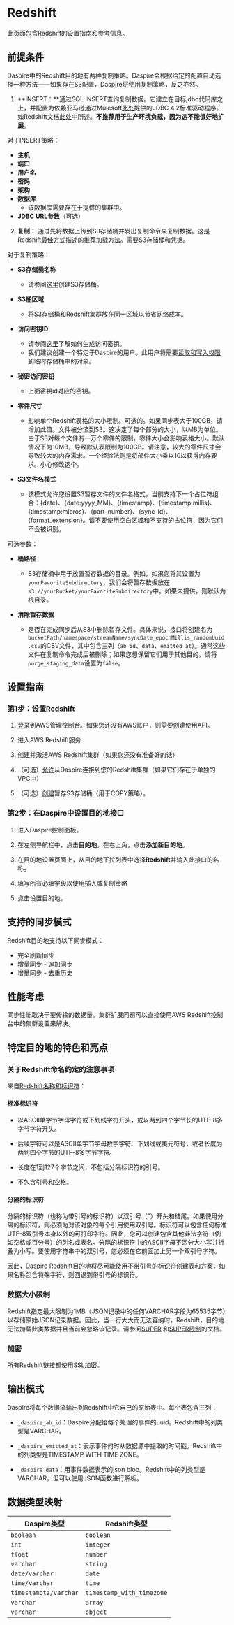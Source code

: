 # Redshift

此页面包含Redshift的设置指南和参考信息。

## 前提条件

Daspire中的Redshift目的地有两种复制策略。Daspire会根据给定的配置自动选择一种方法——如果存在S3配置，Daspire将使用复制策略，反之亦然。

1. **INSERT：**通过SQL INSERT查询复制数据。它建立在目标jdbc代码库之上，并配置为依赖亚马逊通过Mulesoft[此处](https://mvnrepository.com/artifact/com.amazon.redshift/redshift-jdbc42)提供的JDBC 4.2标准驱动程序。如Redshift文档[此处](https://docs.aws.amazon.com/redshift/latest/mgmt/jdbc20-install.html)中所述。**不推荐用于生产环境负载，因为这不能很好地扩展**。

对于INSERT策略：

* **主机**
* **端口**
* **用户名**
* **密码**
* **架构**
* **数据库**
  * 该数据库需要存在于提供的集群中。
* **JDBC URL参数**（可选）

2. **复制：** 通过先将数据上传到S3存储桶并发出复制命令来复制数据。这是Redshift[最佳方式](https://docs.aws.amazon.com/redshift/latest/dg/c_loading-data-best-practices.html)描述的推荐加载方法。需要S3存储桶和凭据。

对于复制策略：

* **S3存储桶名称**
  * 请参阅[这里](https://docs.aws.amazon.com/AmazonS3/latest/userguide/create-bucket-overview.html)创建S3存储桶。

* **S3桶区域**
  * 将S3存储桶和Redshift集群放在同一区域以节省网络成本。

* **访问密钥ID**
  * 请参阅[这里](https://docs.aws.amazon.com/general/latest/gr/aws-sec-cred-types.html#access-keys-and-secret-access-keys)了解如何生成访问密钥。
  * 我们建议创建一个特定于Daspire的用户。此用户将需要[读取和写入权限](https://docs.aws.amazon.com/IAM/latest/UserGuide/reference_policies_examples_s3_rw-bucket.html)到临时存储桶中的对象。

* **秘密访问密钥**
  * 上面密钥id对应的密钥。

* **零件尺寸**
  * 影响单个Redshift表格的大小限制。可选的。如果同步表大于100GB，请增加此值。文件被分流到S3。这决定了每个部分的大小，以MB为单位。由于S3对每个文件有一万个零件的限制，零件大小会影响表格大小。默认情况下为10MB，导致默认表限制为100GB。请注意，较大的零件尺寸会导致较大的内存需求。一个经验法则是将部件大小乘以10以获得内存要求。小心修改这个。

* **S3文件名模式**
  * 该模式允许您设置S3暂存文件的文件名格式，当前支持下一个占位符组合：{date}、{date:yyyy\_MM}、{timestamp}、{timestamp:millis}、 {timestamp:micros}、{part\_number}、{sync\_id}、{format\_extension}。请不要使用空白区域和不支持的占位符，因为它们不会被识别。

可选参数：

* **桶路径**
  * S3存储桶中用于放置暂存数据的目录。例如，如果您将其设置为`yourFavoriteSubdirectory`，我们会将暂存数据放在`s3://yourBucket/yourFavoriteSubdirectory`中。如果未提供，则默认为根目录。

* **清除暂存数据**
  * 是否在完成同步后从S3中删除暂存文件。具体来说，接口将创建名为`bucketPath/namespace/streamName/syncDate_epochMillis_randomUuid.csv`的CSV文件，其中包含三列（`ab_id`、`data`、`emitted_at`）。通常这些文件在复制命令完成后被删除；如果您想保留它们用于其他目的，请将`purge_staging_data`设置为`false`。

## 设置指南

### 第1步：设置Redshift

1. [登录](https://aws.amazon.com/console/)到AWS管理控制台。如果您还没有AWS账户，则需要[创建](https://aws.amazon.com/premiumsupport/knowledge-center/create-and-activate-aws-account/)使用API。

2. 进入AWS Redshift服务

3. [创建](https://docs.aws.amazon.com/ses/latest/dg/event-publishing-redshift-cluster.html)并激活AWS Redshift集群（如果您还没有准备好的话）

4. （可选）[允许](https://aws.amazon.com/premiumsupport/knowledge-center/cannot-connect-redshift-cluster/)从Daspire连接到您的Redshift集群（如果它们存在于单独的VPC中）

5. （可选）[创建](https://docs.aws.amazon.com/AmazonS3/latest/userguide/create-bucket-overview.html)暂存S3存储桶（用于COPY策略）。

### 第2步：在Daspire中设置目的地接口

1. 进入Daspire控制面板。

2. 在左侧导航栏中，点击**目的地**。在右上角，点击**添加新目的地**。

3. 在目的地设置页面上，从目的地下拉列表中选择**Redshift**并输入此接口的名称。

4. 填写所有必填字段以使用插入或复制策略

5. 点击设置目的地。

## 支持的同步模式

Redshift目的地支持以下同步模式：

* 完全刷新同步
* 增量同步 - 追加同步
* 增量同步 - 去重历史

## 性能考虑

同步性能取决于要传输的数据量。集群扩展问题可以直接使用AWS Redshift控制台中的集群设置来解决。

## 特定目的地的特色和亮点

### 关于Redshift命名约定的注意事项

来自[Redshift名称和标识符](https://docs.aws.amazon.com/redshift/latest/dg/r_names.html)：

#### 标准标识符

* 以ASCII单字节字母字符或下划线字符开头，或以两到四个字节长的UTF-8多字节字符开头。

* 后续字符可以是ASCII单字节字母数字字符、下划线或美元符号，或者长度为两到四个字节的UTF-8多字节字符。

* 长度在1到127个字节之间，不包括分隔标识符的引号。

* 不包含引号和空格。

#### 分隔的标识符

分隔的标识符（也称为带引号的标识符）以双引号（"）开头和结尾。如果使用分隔的标识符，则必须为对该对象的每个引用使用双引号。标识符可以包含任何标准UTF-8双引号本身以外的可打印字符。因此，您可以创建包含其他非法字符（例如空格或百分号）的列名或表名。分隔的标识符中的ASCII字母不区分大小写并折叠为小写。要使用字符串中的双引号，您必须在它前面加上另一个双引号字符。

因此，Daspire Redshift目的地将尽可能使用不带引号的标识符创建表和方案，如果名称包含特殊字符，则回退到带引号的标识符。

### 数据大小限制

Redshift指定最大限制为1MB（JSON记录中的任何VARCHAR字段为65535字节）以存储原始JSON记录数据。因此，当一行太大而无法容纳时，Redshift，目的地无法加载此类数据并且当前会忽略该记录。请参阅[SUPER](https://docs.aws.amazon.com/redshift/latest/dg/r_SUPER_type.html) 和[SUPER限制](https://docs.aws.amazon.com/redshift/latest/dg/limitations-super.html)的文档。

### 加密

所有Redshift链接都使用SSL加密。

## 输出模式

Daspire将每个数据流输出到Redshift中它自己的原始表中。每个表包含三列：

* `_daspire_ab_id`：Daspire分配给每个处理的事件的uuid。Redshift中的列类型是VARCHAR。

* `_daspire_emitted_at`：表示事件何时从数据源中提取的时间戳。Redshift中的列类型是TIMESTAMP WITH TIME ZONE。

* `_daspire_data`：用事件数据表示的json blob。Redshift中的列类型是VARCHAR，但可以使用JSON函数进行解析。

## 数据类型映射

| Daspire类型 | Redshift类型 |
| --- | --- |
| `boolean` | `boolean` |
| `int` | `integer` |
| `float` | `number` |
| `varchar` | `string` |
| `date/varchar` | `date` |
| `time/varchar` | `time` |
| `timestamptz/varchar` | `timestamp_with_timezone` |
| `varchar` | `array` |
| `varchar` | `object` |